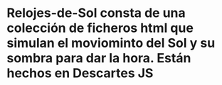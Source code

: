 # Relojes-de-Sol consta de una colección de ficheros html que simulan el moviominto del Sol y su sombra para dar la hora. Están hechos en Descartes JS
